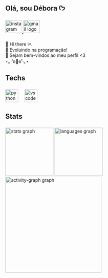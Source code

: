 <h2 align="left">Olá, sou Débora ᡣ𐭩</h2>

###

<div align="left">
  <a href="https://www.instagram.com/debcruzz_/profilecard/?igsh=MXNvZjB1czJ4MnUweg==" target="_blank">
    <img src="https://raw.githubusercontent.com/maurodesouza/profile-readme-generator/master/src/assets/icons/social/instagram/default.svg" width="52" height="40" alt="instagram logo"  />
  </a>
  <a href="debzitaaaa@gmail.com" target="_blank">
    <img src="https://raw.githubusercontent.com/maurodesouza/profile-readme-generator/master/src/assets/icons/social/gmail/default.svg" width="52" height="40" alt="gmail logo"  />
  </a>
</div>

###

<p align="left">👋 Hi there ୨ৎ<br>🌱 Evoluindo na programação!<br>🎀 Sejam bem-vindos ao meu perfil <3<br>⋆｡‧˚ʚ🍓ɞ˚‧｡⋆</p>

###

<h2 align="left">Techs</h2>

###

<div align="left">
  <img src="https://cdn.jsdelivr.net/gh/devicons/devicon/icons/python/python-original.svg" height="40" alt="python logo"  />
  <img width="12" />
  <img src="https://cdn.jsdelivr.net/gh/devicons/devicon/icons/vscode/vscode-original.svg" height="40" alt="vscode logo"  />
</div>

###

<h2 align="left">Stats</h2>

###

<div align="left">
  <img src="https://github-readme-stats.vercel.app/api?username=debzitaaaa&hide_title=false&hide_rank=false&show_icons=true&include_all_commits=true&count_private=true&disable_animations=false&theme=gruvbox&locale=en&hide_border=false&order=1" height="150" alt="stats graph"  />
  <img src="https://github-readme-stats.vercel.app/api/top-langs?username=debzitaaaa&locale=en&hide_title=false&layout=compact&card_width=320&langs_count=5&theme=gruvbox&hide_border=false&order=2" height="150" alt="languages graph"  />
  <img src="https://github-readme-activity-graph.vercel.app/graph?username=debzitaaaa&radius=16&theme=react&area=true&order=5&bg_color=8B4513&color=F4A460&line=D2B48C&point=D2B48C&area_color=FFDEAD" height="300" alt="activity-graph graph"  />
</div>

